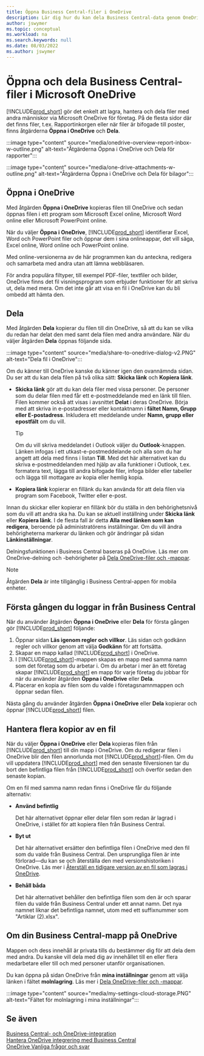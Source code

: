 ```yaml
---
title: Öppna Business Central-filer i OneDrive
description: Lär dig hur du kan dela Business Central-data genom OneDrive för företag.
author: jswymer
ms.topic: conceptual
ms.workload: na
ms.search.keywords: null
ms.date: 08/03/2022
ms.author: jswymer
---
```

# Öppna och dela Business Central-filer i Microsoft OneDrive

[!INCLUDE[prod_short](includes/prod_short.md)] gör det enkelt att lagra, hantera och dela filer med andra människor via Microsoft OneDrive för företag. På de flesta sidor där det finns filer, t.ex. Rapportinkorgen eller när filer är bifogade till poster, finns åtgärderna **Öppna i OneDrive** och **Dela**.


:::image type="content" source="media/onedrive-overview-report-inbox-w-outline.png" alt-text="Åtgärderna Öppna i OneDrive och Dela för rapporter":::


:::image type="content" source="media/one-drive-attachments-w-outline.png" alt-text="Åtgärderna Öppna i OneDrive och Dela för bilagor":::


## Öppna i OneDrive

Med åtgärden **Öppna i OneDrive** kopieras filen till OneDrive och sedan öppnas filen i ett program som Microsoft Excel online, Microsoft Word online eller Microsoft PowerPoint online. 

<!--## Working with different types of files-->

När du väljer **Öppna i OneDrive**, [!INCLUDE[prod_short](includes/prod_short.md)] identifierar Excel, Word och PowerPoint filer och öppnar dem i sina onlineappar, det vill säga, Excel online, Word online och PowerPoint online. 

Med online-versionerna av de här programmen kan du anteckna, redigera och samarbeta med andra utan att lämna webbläsaren.

För andra populära filtyper, till exempel PDF-filer, textfiler och bilder, OneDrive finns det fil visningsprogram som erbjuder funktioner för att skriva ut, dela med mera. Om det inte går att visa en fil i OneDrive kan du bli ombedd att hämta den.

## Dela

Med åtgärden **Dela** kopierar du filen till din OneDrive, så att du kan se vilka du redan har delat den med samt dela filen med andra användare. När du väljer åtgärden **Dela** öppnas följande sida.

:::image type="content" source="media/share-to-onedrive-dialog-v2.PNG" alt-text="Dela fil i OneDrive":::

Om du känner till OneDrive kanske du känner igen den ovannämnda sidan. Du ser att du kan dela filen på två olika sätt: **Skicka länk** och **Kopiera länk**.

- **Skicka länk** gör att du kan dela filer med vissa personer. De personer som du delar filen med får ett e-postmeddelande med en länk till filen. Filen kommer också att visas i avsnittet **Delat** i deras OneDrive. Börja med att skriva in e-postadresser eller kontaktnamn i **fältet Namn, Grupp eller E-postadress**. Inkludera ett meddelande under  **Namn, grupp eller epostfält** om du vill.

  > [!TIP]
  > Om du vill skriva meddelandet i Outlook väljer du **Outlook**-knappen. Länken infogas i ett utkast-e-postmeddelande och alla som du har angett att dela med finns i listan **Till**. Med det här alternativet kan du skriva e-postmeddelanden med hjälp av alla funktioner i Outlook, t.ex. formatera text, lägga till andra bifogade filer, infoga bilder eller tabeller och lägga till mottagare av kopia eller hemlig kopia.

- **Kopiera länk** kopierar en fillänk du kan använda för att dela filen via program som Facebook, Twitter eller e-post. 

Innan du skickar eller kopierar en fillänk bör du ställa in den behörighetsnivå som du vill att andra ska ha. Du kan se aktuell inställning under **Skicka länk** eller **Kopiera länk**. I de flesta fall är detta **Alla med länken som kan redigera**, beroende på administratörens inställningar. Om du vill ändra behörigheterna markerar du länken och gör ändringar på sidan **Länkinställningar**.

Delningsfunktionen i Business Central baseras på OneDrive. Läs mer om OneDrive-delning och -behörigheter på [Dela OneDrive-filer och -mappar](https://support.microsoft.com/en-us/office/share-onedrive-files-and-folders-9fcc2f7d-de0c-4cec-93b0-a82024800c07).

> [!NOTE]
> Åtgärden **Dela** är inte tillgänglig i Business Central-appen för mobila enheter.

## Första gången du loggar in från Business Central

När du använder åtgärden **Öppna i OneDrive** eller **Dela** för första gången gör [!INCLUDE[prod_short](includes/prod_short.md)] följande:

1. Öppnar sidan **Läs igenom regler och villkor**. Läs sidan och godkänn regler och villkor genom att välja **Godkänn** för att fortsätta.
2. Skapar en mapp kallad [!INCLUDE[prod_short](includes/prod_short.md)] i OneDrive. 
3. I [!INCLUDE[prod_short](includes/prod_short.md)]-mappen skapas en mapp med samma namn som det företag som du arbetar i. Om du arbetar i mer än ett företag skapar [!INCLUDE[prod_short](includes/prod_short.md)] en mapp för varje företag du jobbar för när du använder åtgärden **Öppna i OneDrive** eller **Dela**. 
4. Placerar en kopia av filen som du valde i företagsnamnmappen och öppnar sedan filen. 

Nästa gång du använder åtgärden **Öppna i OneDrive** eller **Dela** kopierar och öppnar [!INCLUDE[prod_short](includes/prod_short.md)] filen. 

## Hantera flera kopior av en fil

När du väljer **Öppna i OneDrive** eller **Dela** kopieras filen från [!INCLUDE[prod_short](includes/prod_short.md)] till din mapp i OneDrive. Om du redigerar filen i OneDrive blir den filen annorlunda mot [!INCLUDE[prod_short](includes/prod_short.md)]-filen. Om du vill uppdatera [!INCLUDE[prod_short](includes/prod_short.md)] med den senaste filversionen tar du bort den befintliga filen från [!INCLUDE[prod_short](includes/prod_short.md)] och överför sedan den senaste kopian.

Om en fil med samma namn redan finns i OneDrive får du följande alternativ:

- **Använd befintlig**

  Det här alternativet öppnar eller delar filen som redan är lagrad i OneDrive, i stället för att kopiera filen från Business Central.
  
- **Byt ut**
  
  Det här alternativet ersätter den befintliga filen i OneDrive med den fil som du valde från Business Central. Den ursprungliga filen är inte förlorad&mdash;du kan se och återställa den med versionshistoriken i OneDrive. Läs mer i [Återställ en tidigare version av en fil som lagras i OneDrive](https://support.microsoft.com/office/restore-a-previous-version-of-a-file-stored-in-onedrive).

- **Behåll båda**
 
  Det här alternativet behåller den befintliga filen som den är och sparar filen du valde från Business Central under ett annat namn. Det nya namnet liknar det befintliga namnet, utom med ett suffixnummer som "Artiklar (2).xlsx".

## Om din Business Central-mapp på OneDrive

Mappen och dess innehåll är privata tills du bestämmer dig för att dela dem med andra. Du kanske vill dela med dig av innehållet till en eller flera medarbetare eller till och med personer utanför organisationen. 

Du kan öppna på sidan OneDrive från **mina inställningar** genom att välja länken i fältet **molnlagring**. Läs mer i [Dela OneDrive-filer och -mappar](https://support.microsoft.com/en-us/office/share-onedrive-files-and-folders-9fcc2f7d-de0c-4cec-93b0-a82024800c07).

:::image type="content" source="media/my-settings-cloud-storage.PNG" alt-text="Fältet för molnlagring i mina inställningar":::

<!--## Extending the Connection to OneDrive
You can create an extension and connect it to... For more information, see...-->

## Se även

[Business Central- och OneDrive-integration](across-onedrive-overview.md)  
[Hantera OneDrive integrering med Business Central](admin-onedrive-integration.md)  
[OneDrive Vanliga frågor och svar](admin-onedrive-faq.md)

